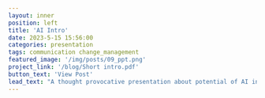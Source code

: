 ```yaml
---
layout: inner
position: left
title: 'AI Intro'
date: 2023-5-15 15:56:00
categories: presentation
tags: communication change_management
featured_image: '/img/posts/09_ppt.png'
project_link: '/blog/Short intro.pdf'
button_text: 'View Post'
lead_text: "A thought provocative presentation about potential of AI in architecture."
---
```

